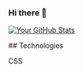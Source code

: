### Hi there 👋

[![Your GitHub Stats](https://github-readme-stats.vercel.app/api?username=grunde1234&show_icons=true&theme=radical)](https://github.com/YourGitHubUsername)


<!-- Link to the Devicon library (CDN) -->
<link rel="stylesheet" href="https://cdn.jsdelivr.net/npm/devicon@2.10.0/devicon.min.css">
<i class="devicon-css3-plain"></i>
## Technologies

<i class="devicon-css3-plain" style="font-size: 3em; color: #1572b6;"></i> CSS
